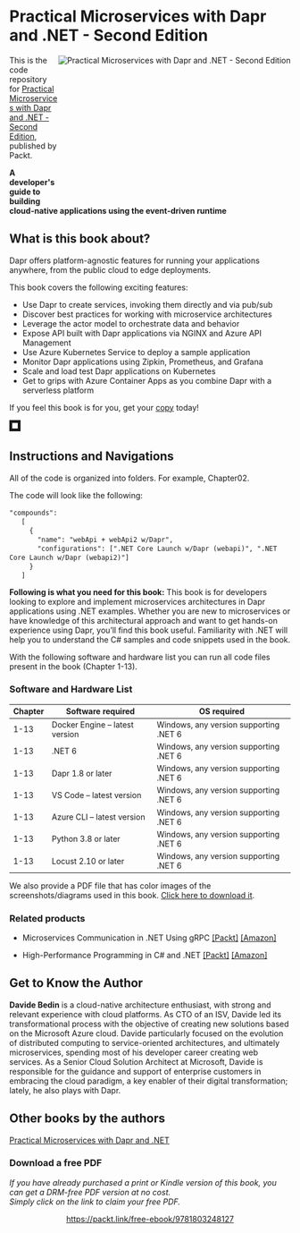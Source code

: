 # Practical Microservices with Dapr and .NET - Second Edition

<a href="https://www.packtpub.com/product/practical-microservices-with-dapr-and-net-second-edition/9781803248127?utm_source=github&utm_medium=repository&utm_campaign=9781803248127"><img src="https://static.packt-cdn.com/products/9781803248127/cover/smaller" alt="Practical Microservices with Dapr and .NET - Second Edition" height="256px" align="right"></a>

This is the code repository for [Practical Microservices with Dapr and .NET - Second Edition](https://www.packtpub.com/product/practical-microservices-with-dapr-and-net-second-edition/9781803248127?utm_source=github&utm_medium=repository&utm_campaign=9781803248127), published by Packt.

**A developer's guide to building cloud-native applications using the event-driven runtime**

## What is this book about?
Dapr offers platform-agnostic features for running your applications anywhere, from the public cloud to edge deployments. 

This book covers the following exciting features:
* Use Dapr to create services, invoking them directly and via pub/sub
* Discover best practices for working with microservice architectures
* Leverage the actor model to orchestrate data and behavior
* Expose API built with Dapr applications via NGINX and Azure API Management
* Use Azure Kubernetes Service to deploy a sample application
* Monitor Dapr applications using Zipkin, Prometheus, and Grafana
* Scale and load test Dapr applications on Kubernetes
* Get to grips with Azure Container Apps as you combine Dapr with a serverless platform

If you feel this book is for you, get your [copy](https://www.amazon.com/dp/1803248122) today!

<a href="https://www.packtpub.com/?utm_source=github&utm_medium=banner&utm_campaign=GitHubBanner"><img src="https://raw.githubusercontent.com/PacktPublishing/GitHub/master/GitHub.png" 
alt="https://www.packtpub.com/" border="5" /></a>

## Instructions and Navigations
All of the code is organized into folders. For example, Chapter02.

The code will look like the following:
```
"compounds":
   [
     {
       "name": "webApi + webApi2 w/Dapr",
       "configurations": [".NET Core Launch w/Dapr (webapi)", ".NET Core Launch w/Dapr (webapi2)"]
     }
   ]
```

**Following is what you need for this book:**
This book is for developers looking to explore and implement microservices architectures in Dapr applications using .NET examples. Whether you are new to microservices or have knowledge of this architectural approach and want to get hands-on experience using Dapr, you’ll find this book useful. Familiarity with .NET will help you to understand the C# samples and code snippets used in the book.

With the following software and hardware list you can run all code files present in the book (Chapter 1-13).
### Software and Hardware List
| Chapter | Software required | OS required |
| -------- | ------------------------------------ | ----------------------------------- |
| 1-13 | Docker Engine – latest version | Windows, any version supporting .NET 6 |
| 1-13 | .NET 6 | Windows, any version supporting .NET 6 |
| 1-13 | Dapr 1.8 or later | Windows, any version supporting .NET 6 |
| 1-13 | VS Code – latest version | Windows, any version supporting .NET 6 |
| 1-13 | Azure CLI – latest version | Windows, any version supporting .NET 6 |
| 1-13 | Python 3.8 or later | Windows, any version supporting .NET 6 |
| 1-13 | Locust 2.10 or later | Windows, any version supporting .NET 6 |

We also provide a PDF file that has color images of the screenshots/diagrams used in this book. [Click here to download it](https://packt.link/eSCK1).

### Related products
* Microservices Communication in .NET Using gRPC [[Packt]](https://www.packtpub.com/product/microservices-communication-in-net-using-grpc/9781803236438?utm_source=github&utm_medium=repository&utm_campaign=9781803236438) [[Amazon]](https://www.amazon.com/dp/1803236434)

* High-Performance Programming in C# and .NET [[Packt]](https://www.packtpub.com/product/high-performance-programming-in-c-and-net/9781800564718?utm_source=github&utm_medium=repository&utm_campaign=9781800564718) [[Amazon]](https://www.amazon.com/dp/1800564716)

## Get to Know the Author
**Davide Bedin**
 is a cloud-native architecture enthusiast, with strong and relevant experience with cloud platforms. As CTO of an ISV, Davide led its transformational process with the objective of creating new solutions based on the Microsoft Azure cloud. Davide particularly focused on the evolution of distributed computing to service-oriented architectures, and ultimately microservices, spending most of his developer career creating web services. As a Senior Cloud Solution Architect at Microsoft, Davide is responsible for the guidance and support of enterprise customers in embracing the cloud paradigm, a key enabler of their digital transformation; lately, he also plays with Dapr.

## Other books by the authors
[Practical Microservices with Dapr and .NET](https://www.packtpub.com/product/practical-microservices-with-dapr-and-net/9781800568372?utm_source=github&utm_medium=repository&utm_campaign=9781800568372)
### Download a free PDF

 <i>If you have already purchased a print or Kindle version of this book, you can get a DRM-free PDF version at no cost.<br>Simply click on the link to claim your free PDF.</i>
<p align="center"> <a href="https://packt.link/free-ebook/9781803248127">https://packt.link/free-ebook/9781803248127 </a> </p>